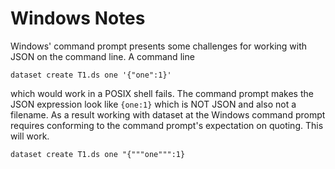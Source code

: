 Windows Notes
=============

Windows' command prompt presents some challenges for working
with JSON on the command line. A command line

```
dataset create T1.ds one '{"one":1}'
```

which would work in a POSIX shell fails. The command prompt makes
the JSON expression look like `{one:1}` which is NOT JSON and also not a filename.  As a result working with dataset at the Windows command prompt requires conforming to the command prompt's expectation on quoting. This will work.

```
dataset create T1.ds one "{"""one""":1}
```
